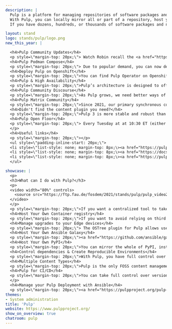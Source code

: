 ```yaml
---
description: |
  Pulp is a platform for managing repositories of software packages and making them available to a large number of consumers.
  With Pulp, you can locally mirror all or part of a repository, host your own software packages in repositories, and manage many types of content from multiple sources in one place.
  If you have dozens, hundreds, or thousands of software packages and need a better way to manage them, Pulp can help.

layout: stand
logo: stands/pulp/logo.png
new_this_year: |

  <h4>Pulp Community Updates</h4>
  <p style=\"margin-top: 20px;\"> Watch Robin recall the <a href="https://youtu.be/YMDPtKs7p1c">major changes in the Pulp project</a> over the last year.</p>
  <h4>Pulp Podman Compose</h4>
  <p style=\"margin-top: 20px;\"> Due to popular demand, you can now deploy Pulp with podman compose. For instructions, see <a href="https://pulpproject.org/podman-compose/">Pulp Podman Compose documentation</a> on our website.</p>
  <h4>Deploy Pulp on Openshift</h4>
  <p style=\"margin-top: 20px;\">You can find Pulp Operator on Openshift's <a href="https://operatorhub.io/">Operator Hub</a>. For more information, watch Fabricio's <a href="https://youtu.be/quUdQ1j56I4">Pulp on Openshift Installation Tutorial </a>.</p>
  <h4>Pulp & High Availability</h4>
  <p style=\"margin-top: 20px;\">Pulp’s architecture is designed to offer scalability and high availability. You can scale Pulp’s architecture in whatever way suits your needs. With Pulp, the more you increase your availability, you also increase your capability. The more Pulpcore API processes you deploy, the more API requests you can serve. The more Pulpcore content applications you deploy, the more binary data requests you can serve. The more workers you start, the higher the tasking (syncing, publishing) throughput you deployment can handle. For more information, check out our <a href="https://pulpproject.org/pulp-ha/">High Availability info page</a> </p>
  <h4>Pulp Community Discourse</h4>
  <p style=\"margin-top: 20px;\">As Pulp grows, we need better ways of discussing things. This year, we launched our very first community forum over at <a href="https://discourse.pulpproject.org/">discourse.pulpproject.org/</a>. Please drop by, introduce yourself, ask questions, and tell us what you're doing with Pulp! </p>
  <h4>Pulp Matrix Community</h4>
  <p style=\"margin-top: 20px;\">Since 2021, our primary synchronous communication channel is Matrix. Just like FOSDEM, we enjoy the advantages of a Matrix's rich range of capabilities and open source ethos. Please join our <a href="https://matrix.to/#/#pulp:matrix.org">Pulp room</a> for general Pulp chat. For developer-related chat, join us over on <a href="https://matrix.to/#/#pulp-dev:matrix.org">Pulp-dev</a>. We have a space listing on Matrix. Join our <a href="https://matrix.to/#/!xsNEtFDUoohlnfzVGC:matrix.org?via=matrix.org">Pulp space</a> for a full list of our rooms.</p>
  <h4>Didn't find the content plugin you need?</h4>
  <p style=\"margin-top: 20px;\">Pulp 3 is more stable and robust than ever. If you didn't find a content plugin to match the content type you need, there is a great plugin template you can use to start working with another content type in Pulp. We also have a <a href="https://docs.pulpproject.org/pulpcore/plugins/index.html#plugin-writer-s-guide">Plugin Writers Guide</a> to get you on your way. If you have some questions, feel free to talk to us either in our <a href="https://discourse.pulpproject.org/">discourse.pulpproject.org/</a> or in our our <a href="https://matrix.to/#/#pulp:matrix.org">Pulp room</a>.</p>
  <h4>Pulp Open Floor</h4>
  <p style=\"margin-top: 20px;\"> Every Tuesday at at 10:30 ET (either EST or EDT), we host an Open Floor meeting on our <a href="https://matrix.to/#/#pulp-meeting:matrix.org">Pulp meeting room</a> on Matrix. We welcome anyone to add anything Pulp-related to the <a href="https://hackmd.io/@pulp/triage/edit"> agenda </a> and we can all discuss it there!
  </p>
  <h4>Useful links</h4>
  <p style=\"margin-top: 20px;\"></p>
  <ul style=\"padding-inline-start: 20px;\">
  <li style=\"list-style: none; margin-top: 8px;\><a href="https://pulpproject.org/installation-introduction/">Try Pulp!</a></li>
  <li style=\"list-style: none; margin-top: 8px;\><a href="https://docs.pulpproject.org/pulpcore/">Pulp project docs</a></li>
  <li style=\"list-style: none; margin-top: 8px;\><a href="https://pulpproject.org/get_involved/">Get Involved</a></li>
  </ul>

showcase: |
  <p>
  <h3>What can I do with Pulp?</h3>
  <p>
  <video width="80%" controls>
    <source src="https://ftp.fau.de/fosdem/2021/stands/pulp/pulp_video2.mp4" type="video/mp4">
  </video>
  </p>
  <p style=\"margin-top: 20px;\">If you want a centralized tool to take full control of your software packages, blend and curate content types to suit your exact requirements, and distribute them throughout your organization, Pulp can help. For an overview of Pulp's workflows, check out our <a href="https://pulpproject.org/pulp-workflow-overview/">workflow overview.</a></p>
  <h4>Host Your Own Container registry</h4>
  <p style=\"margin-top: 20px;\">If you want to avoid relying on third parties whose subscription models and rate limits can change at any time, you can host your own container registry with <a href="https://github.com/pulp/pulp_container/">Pulp Container </a>. With Pulp container, you can also build your own containers, publish, and distribute them throughout your organization or to your customers. For more information, see <a href="https://opensource.com/article/21/5/container-management-pulp">5 reasons to host your container registry with Pulp </a></p>
  <h4>Manage upgrades to your Edge devices</h4>
  <p style=\"margin-top: 20px;\"> The OSTree plugin for Pulp allows users to manage OSTree repositories from which their Edge devices can download updates. <a href="https://www.youtube.com/watch?v=zpAT7obVNk0">Learn more here</a>. <p>
  <h4>Host Your Own Ansible Galaxy</h4>
  <p style=\"margin-top: 20px;\"><a href="https://github.com/ansible/galaxy_ng">Ansible Galaxy_NG </a> is Pulp plugin to support hosting your very own Ansible Galaxy server. For more information, see Brian Bouterse's talk <a href="https://video.fosdem.org/2021/D.infra/hostyourownansiblegalaxy.mp4">Host Your Own Ansible Galaxy </a></p>
  <h4>Host Your Own PyPI</h4>
  <p style=\"margin-top: 20px;\">You can mirror the whole of PyPI, install and manage Pulp-hosted Python content on clients using `pip`, and much more. For more information, see <a href="https://www.youtube.com/watch?v=yxPHEHNJwO4">Host Your Own PyPI workshop</a>. </p>
  <h4>Control dependencies & Create Reproducible Environments</h4>
  <p style=\"margin-top: 20px;\">With Pulp, you have full control over dependencies and can curate your content to optimise for your environmental needs.</p>
  <h4>Multiple Content Types</h4>
  <p style=\"margin-top: 20px;\">Pulp is the only FOSS content management project that has support for both <a href="https://docs.pulpproject.org/pulp_rpm/">RPM</a> and <a href="https://docs.pulpproject.org/pulp_deb/">Debian</a> repositories. As you can probably tell, Pulp doesn't stop there either! Pulp has a wide range of available content plugins. Add a plugin from the available content types or use our plugin template to <a href="https://docs.pulpproject.org/pulpcore/plugins/plugin-writer/index.html">write your own plugin!</a> - it's not hard!</p>
  <h4>Pulp for CI/CD</h4>
  <p style=\"margin-top: 20px;\">You can take full control over version pinning, promotion, and distribution of your content throughout all stages of the development lifestyle environment, for example <i>Dev</i>, <i>Staging</i>, <i>Production</i>, and promote content from one environment to another so that you can ensure stability and repeatability at all times. For more information, see <a href="https://pulpproject.org/pulp-workflow-overview/#pulp-for-cicd">Pulp for CI/CD</a>.
  </p>
  <h4>Manage your Pulp Deployment with Ansible</h4>
  <p style=\"margin-top: 20px;\"><a href="https://pulpproject.org/pulp-squeezer/">Pulp Squeezer</a> is an Ansible collection you can use to fetch, upload, organize, and distribute File, Ansible, and Python content.</p>
themes:
- System administration
title: 'Pulp'
website: https://www.pulpproject.org/
show_on_overview: true
chatroom: pulp
---
```

